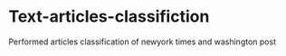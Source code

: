 # Text-articles-classifiction

Performed articles classification of newyork times and washington post
